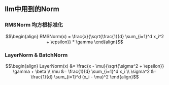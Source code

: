 ## llm中用到的Norm

### RMSNorm 均方根标准化
$$\begin{align}
RMSNorm(x) = \frac{x}{\sqrt{\frac{1}{d} \sum_{i=1}^d x_i^2 + \epsilon}} * \gamma 
\end{align}$$


### LayerNorm & BatchNorm 
$$\begin{align}
LayerNorm(x) &= \frac{x - \mu}{\sqrt{\sigma^2 + \epsilon}} \gamma + \beta \\
\mu &= \frac{1}{d} \sum_{i=1}^d x_i \\
\sigma^2 &= \frac{1}{d} \sum_{i=1}^d (x_i - \mu)^2 
\end{align}$$
